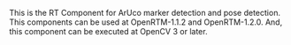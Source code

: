 This is the RT Component for ArUco marker detection and pose detection.
This components can be used at OpenRTM-1.1.2 and OpenRTM-1.2.0.
And, this component can be executed at OpenCV 3 or later.

